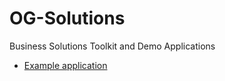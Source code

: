 OG-Solutions
============

Business Solutions Toolkit and Demo Applications

* [Example application](example-app/README.md)